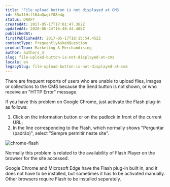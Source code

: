 ```yaml
---
title: 'File upload button is not displayed at CMS'
id: 5Rx11Hif164oQwgiY88e4g
status: DRAFT
createdAt: 2017-05-17T17:01:47.362Z
updatedAt: 2020-06-24T16:48:44.488Z
publishedAt: 
firstPublishedAt: 2017-05-17T18:15:54.452Z
contentType: frequentlyAskedQuestion
productTeam: Marketing & Merchandising
author: authors_4
slug: file-upload-button-is-not-displayed-at-cms
locale: en
legacySlug: file-upload-button-is-not-displayed-at-cms
---
```


There are frequent reports of users who are unable to upload files, images or collections to the CMS because the Send button is not shown, or who receive an "HTTP Error" message.

If you have this problem on Google Chrome, just activate the Flash plug-in as follows:

1. Click on the information button or on the padlock in front of the current URL;
2. In the line corresponding to the Flash, which normally shows "Perguntar (padrão)", select "Sempre permitir neste site".

![chrome-flash](https://images.contentful.com/alneenqid6w5/URF5k1wvQsaAiSoOeo4WI/5560f944b3b3fabb21bfbf4cebe21037/chrome-flash.jpg)

Normally this problem is related to the availability of Flash Player on the browser for the site accessed. 

Google Chrome and Microsoft Edge have the Flash plug-in built in, and it does not have to be installed, but sometimes it has to be activated manually. Other browsers require Flash to be installed separately.
